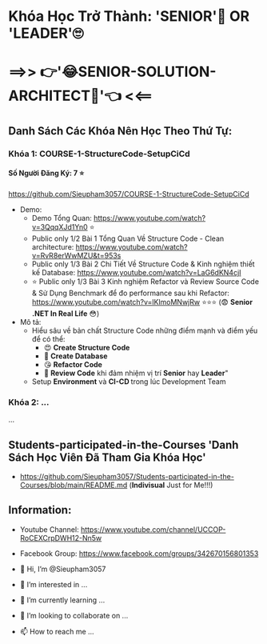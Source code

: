 # Khóa Học Trở Thành: 'SENIOR'🤔 OR 'LEADER'🙄 
# ==>> 👉'😂SENIOR-SOLUTION-ARCHITECT🤣'👈 <<==

## Danh Sách Các Khóa Nên Học Theo Thứ Tự: 
### Khóa 1: COURSE-1-StructureCode-SetupCiCd
#### Số Người Đăng Ký: 7 ⭐
  https://github.com/Sieupham3057/COURSE-1-StructureCode-SetupCiCd
  - Demo:
      + Demo Tổng Quan: https://www.youtube.com/watch?v=3QqqXJd1Yn0 ⭐
      + Public only 1/2 Bài 1 Tổng Quan Về Structure Code - Clean architecture: https://www.youtube.com/watch?v=RvR8erWwMZU&t=953s
      + Public only 1/3 Bài 2 Chi Tiết Về Structure Code & Kinh nghiệm thiết kế Database: https://www.youtube.com/watch?v=LaG6dKN4cjI
      + ⭐ Public only 1/3 Bài 3  Kinh nghiệm Refactor và Review Source Code & Sử Dụng Benchmark để đo performance sau khi Refactor: https://www.youtube.com/watch?v=lKlmoMNwjRw ⭐⭐⭐ (😨 <b>Senior .NET In Real Life</b> 😳)
  - Mô tả:
      * Hiểu sâu về bản chất Structure Code những điểm mạnh và điểm yếu để có thể:
          + 😍 <b>Create Structure Code</b>
          + 🤗 <b>Create Database</b>
          + 😘 <b> Refactor Code</b>
          + 🥰 <b>Review Code</b> khi đảm nhiệm vị trí <b>Senior</b> hay <b>Leader</b>"
      * Setup <b>Environment</b> và <b>CI-CD </b>trong lúc Development Team
### Khóa 2: ... 
...

## Students-participated-in-the-Courses 'Danh Sách Học Viên Đã Tham Gia Khóa Học'
  - https://github.com/Sieupham3057/Students-participated-in-the-Courses/blob/main/README.md (<b>Indivisual</b> Just for Me!!!)

  ## Information:
 - Youtube Channel: https://www.youtube.com/channel/UCCOP-RoCEXCrpDWH12-Nn5w
 - Facebook Group: https://www.facebook.com/groups/342670156801353

- 👋 Hi, I’m @Sieupham3057
- 👀 I’m interested in ...
- 🌱 I’m currently learning ...
- 💞️ I’m looking to collaborate on ...
- 📫 How to reach me ...

<!---
Sieupham3057/Sieupham3057 is a ✨ special ✨ repository because its `README.md` (this file) appears on your GitHub profile.
You can click the Preview link to take a look at your changes.
--->
